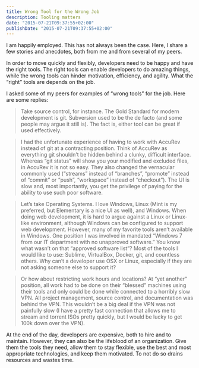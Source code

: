 ```yaml
---
title: Wrong Tool for the Wrong Job
description: Tooling matters
date: "2015-07-21T09:37:55+02:00"
publishDate: "2015-07-21T09:37:55+02:00"
---
```

I am happily employed. This has not always been the case. Here, I share a few stories and anecdotes, both from me and from several of my peers.

In order to move quickly and flexibly, developers need to be happy and have the right tools. The right tools can enable developers to do amazing things, while the wrong tools can hinder motivation, efficiency, and agility. What the “right” tools are depends on the job.

I asked some of my peers for examples of “wrong tools” for the job. Here are some replies:

>Take source control, for instance. The Gold Standard for modern development is git. Subversion used to be the de facto (and some people may argue it still is). The fact is, either tool can be great if used effectively.

>I had the unfortunate experience of having to work with AccuRev instead of git at a contracting position. Think of AccuRev as everything git shouldn’t be hidden behind a clunky, difficult interface. Whereas “git status” will show you your modified and excluded files, in AccuRev it is not so easy. They also changed the vernacular commonly used (“streams” instead of “branches”, “promote” instead of “commit” or “push”, “workspace” instead of “checkout”). The UI is slow and, most importantly, you get the privilege of paying for the ability to use such poor software.

>Let’s take Operating Systems. I love Windows, Linux (Mint is my preferred, but Elementary is a nice UI as well), and Windows. When doing web development, it is hard to argue against a Linux or Linux-like environment, although Windows can be configured to support web development. However, many of my favorite tools aren’t available in Windows. One position I was involved in mandated “Windows 7 from our IT department with no unapproved software.” You know what wasn’t on that “approved software list”? Most of the tools I would like to use: Sublime, VirtualBox, Docker, git, and countless others. Why can’t a developer use OSX or Linux, especially if they are not asking someone else to support it?

>Or how about restricting work hours and locations? At “yet another” position, all work had to be done on their “blessed” machines using their tools and only could be done while connected to a horribly slow VPN. All project management, source control, and documentation was behind the VPN. This wouldn’t be a big deal if the VPN was not painfully slow (I have a pretty fast connection that allows me to stream and torrent ISOs pretty quickly, but I would be lucky to get 100k down over the VPN).

At the end of the day, developers are expensive, both to hire and to maintain. However, they can also be the lifeblood of an organization. Give them the tools they need, allow them to stay flexible, use the best and most appropriate technologies, and keep them motivated. To not do so drains resources and wastes time.
